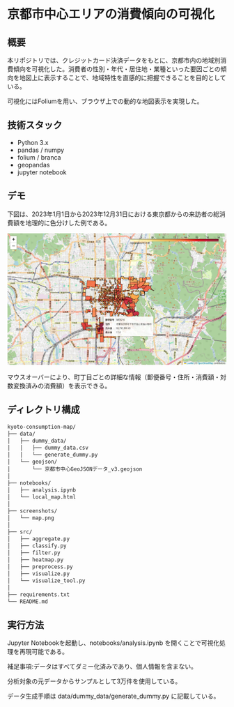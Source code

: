 # 京都市中心エリアの消費傾向の可視化

## 概要

本リポジトリでは、クレジットカード決済データをもとに、京都市内の地域別消費傾向を可視化した。消費者の性別・年代・居住地・業種といった要因ごとの傾向を地図上に表示することで、地域特性を直感的に把握できることを目的としている。

可視化にはFoliumを用い、ブラウザ上での動的な地図表示を実現した。

## 技術スタック

- Python 3.x
- pandas / numpy
- folium / branca
- geopandas
- jupyter notebook

## デモ

下図は、2023年1月1日から2023年12月31日における東京都からの来訪者の総消費額を地理的に色分けした例である。

![demo](screenshots/map.png)

マウスオーバーにより、町丁目ごとの詳細な情報（郵便番号・住所・消費額・対数変換済みの消費額）を表示できる。

## ディレクトリ構成

```plaintext
kyoto-consumption-map/
├── data/
│   ├── dummy_data/
│   │   ├── dummy_data.csv
│   │   └── generate_dummy.py
│   └── geojson/
│       └── 京都市中心GeoJSONデータ_v3.geojson
│
├── notebooks/
│   ├── analysis.ipynb
│   └── local_map.html
│
├── screenshots/
│   └── map.png
│
├── src/
│   ├── aggregate.py
│   ├── classify.py
│   ├── filter.py
│   ├── heatmap.py
│   ├── preprocess.py
│   ├── visualize.py
│   └── visualize_tool.py
│
├── requirements.txt
└── README.md
```

## 実行方法

Jupyter Notebookを起動し、notebooks/analysis.ipynb を開くことで可視化処理を再現可能である。

補足事項:データはすべてダミー化済みであり、個人情報を含まない。

分析対象の元データからサンプルとして3万件を使用している。

データ生成手順は data/dummy_data/generate_dummy.py に記載している。

